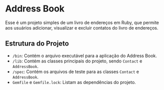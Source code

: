 
# Address Book

Esse é um projeto simples de um livro de endereços em Ruby, 
que permite aos usuários adicionar, visualizar e excluir 
contatos do livro de endereços.

## Estrutura do Projeto

- `/bin`: Contém o arquivo executável para a aplicação do Address Book.
- `/lib`: Contém as classes principais do projeto, sendo `Contact` e `AddressBook`.
- `/spec`: Contém os arquivos de teste para as classes `Contact` e `AddressBook`.
- `Gemfile` e `Gemfile.lock`: Listam as dependências do projeto.
